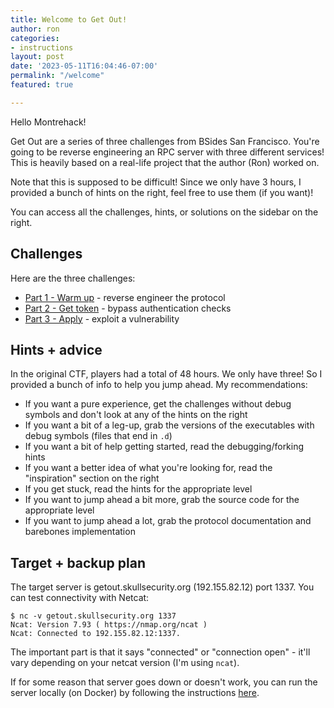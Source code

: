 ```yaml
---
title: Welcome to Get Out!
author: ron
categories:
- instructions
layout: post
date: '2023-05-11T16:04:46-07:00'
permalink: "/welcome"
featured: true

---
```


Hello Montrehack!

Get Out are a series of three challenges from BSides San Francisco. You're
going to be reverse engineering an RPC server with three different services!
This is heavily based on a real-life project that the author (Ron) worked on.

Note that this is supposed to be difficult! Since we only have 3 hours, I
provided a bunch of hints on the right, feel free to use them (if you want)!

You can access all the challenges, hints, or solutions on the sidebar on the
right.

<!--more-->

## Challenges

Here are the three challenges:

* [Part 1 - Warm up](/part1) - reverse engineer the protocol
* [Part 2 - Get token](/part2) - bypass authentication checks
* [Part 3 - Apply](/part3) - exploit a vulnerability

## Hints + advice

In the original CTF, players had a total of 48 hours. We only have three! So
I provided a bunch of info to help you jump ahead. My recommendations:

* If you want a pure experience, get the challenges without debug symbols and
  don't look at any of the hints on the right
* If you want a bit of a leg-up, grab the versions of the executables with
  debug symbols (files that end in `.d`)
* If you want a bit of help getting started, read the debugging/forking hints
* If you want a better idea of what you're looking for, read the "inspiration"
  section on the right
* If you get stuck, read the hints for the appropriate level
* If you want to jump ahead a bit more, grab the source code for the appropriate
  level
* If you want to jump ahead a lot, grab the protocol documentation and barebones
  implementation

## Target + backup plan

The target server is getout.skullsecurity.org (192.155.82.12) port 1337.
You can test connectivity with Netcat:

```
$ nc -v getout.skullsecurity.org 1337
Ncat: Version 7.93 ( https://nmap.org/ncat )
Ncat: Connected to 192.155.82.12:1337.
```

The important part is that it says "connected" or "connection open" - it'll vary depending on your netcat version (I'm using `ncat`).

If for some reason that server goes down or doesn't work, you can run the
server locally (on Docker) by following the instructions [here](/backup-plan).

